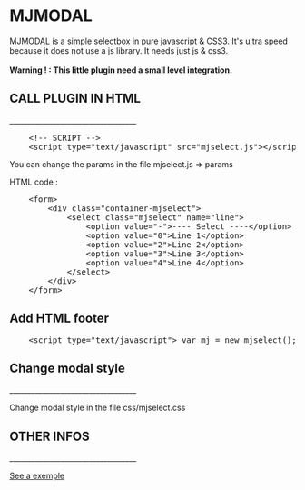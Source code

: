 MJMODAL
===========
<p>
	MJMODAL is a simple selectbox in pure javascript &amp; CSS3. It's ultra speed because it does not use a js library. It needs just js & css3.<br /><br />
	<strong>Warning ! : This little plugin need a small level integration.</strong>
</p>

<h2>CALL PLUGIN IN HTML</h2>
___________________________________
			
<pre>
	&lt;!-- SCRIPT --&gt;
	&lt;script type="text/javascript" src="mjselect.js"&gt;&lt;/script&gt;
</pre>

<p>You can change the params in the file mjselect.js => params</p>

<p>HTML code : </p>

<pre>
	&lt;form>
		&lt;div class="container-mjselect"&gt;
			&lt;select class="mjselect" name="line"&gt;
				&lt;option value="-"&gt;---- Select ----&lt;/option&gt;
				&lt;option value="0"&gt;Line 1&lt;/option&gt;
				&lt;option value="2"&gt;Line 2&lt;/option&gt;
				&lt;option value="3"&gt;Line 3&lt;/option&gt;
				&lt;option value="4"&gt;Line 4&lt;/option&gt;
			&lt;/select&gt;
		&lt;/div&gt;
	&lt;/form&gt;
</pre>

<h2>Add HTML footer</h2>
<pre>
	&lt;script type="text/javascript"&gt; var mj = new mjselect(); &lt;/script&gt;
</pre>


<h2>Change modal style</h2>
___________________________________
	
<p>Change modal style in the file css/mjselect.css</p>

<h2>OTHER INFOS</h2>
___________________________________
	
<p><a href="https://cdn.rawgit.com/mccray/mjselect/master/index.html" title="See a exemple" targe="_blank">See a exemple</a></p>